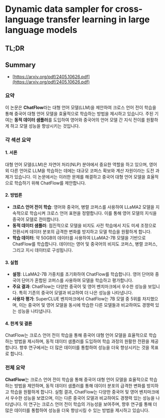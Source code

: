 # Dynamic data sampler for cross-language transfer learning in large language models
## TL;DR
## Summary
- [https://arxiv.org/pdf/2405.10626.pdf](https://arxiv.org/pdf/2405.10626.pdf)

### 요약
이 논문은 **ChatFlow**라는 대형 언어 모델(LLM)을 제안하여 크로스 언어 전이 학습을 통해 중국어 대형 언어 모델을 효율적으로 학습하는 방법을 제시하고 있습니다. 주된 기여는 **동적 데이터 샘플러**를 도입하여 영어와 중국어의 언어 모델 간 지식 전이를 원활하게 하고 모델 성능을 향상시키는 것입니다.

### 각 섹션 요약

#### 1. 서론
대형 언어 모델(LLM)은 자연어 처리(NLP) 분야에서 중요한 역할을 하고 있으며, 영어 외 다른 언어로 LLM을 학습하는 데에는 대규모 코퍼스 확보와 계산 자원이라는 도전 과제가 있습니다. 이 논문에서는 이러한 문제를 해결하고 중국어 대형 언어 모델을 효율적으로 학습하기 위해 ChatFlow를 제안합니다.

#### 2. 방법론
- **크로스 언어 전이 학습**: 영어와 중국어, 병렬 코퍼스를 사용하여 LLaMA2 모델을 지속적으로 학습시켜 크로스 언어 표현을 정렬합니다. 이를 통해 영어 모델의 지식을 중국어 모델로 전이합니다.
- **동적 데이터 샘플러**: 점진적으로 모델을 비지도 사전 학습에서 지도 미세 조정으로 전환시켜 데이터 분포의 급격한 변화를 방지하고 모델 학습을 원활하게 합니다.
- **학습 데이터**: 약 50GB의 데이터를 사용하여 LLaMA2-7B 모델을 기반으로 ChatFlow를 학습합니다. 데이터는 영어 및 중국어의 비지도 코퍼스, 병렬 코퍼스, 그리고 지시 데이터로 구성됩니다.

#### 3. 실험
- **설정**: LLaMA2-7B 가중치를 초기화하여 ChatFlow를 학습합니다. 영어 단어와 중국어 단어가 혼합된 코퍼스를 사용하여 모델을 학습하고 평가합니다.
- **주요 결과**: ChatFlow는 다양한 중국어 및 영어 벤치마크에서 우수한 성능을 보입니다. 특히 기존의 중국어 모델과 비교하여 더 나은 성능을 나타냅니다.
- **사용자 평가**: SuperCLUE 벤치마크에서 ChatFlow는 7B 모델 중 5위를 차지했으며, 이는 중국어 및 영어 모델을 동시에 학습한 다른 모델들과 비교하여도 경쟁력 있는 성능을 나타냅니다.

#### 4. 한계 및 결론
ChatFlow는 크로스 언어 전이 학습을 통해 중국어 대형 언어 모델을 효율적으로 학습하는 방법을 제시하며, 동적 데이터 샘플러를 도입하여 학습 과정의 원활한 전환을 제공합니다. 향후 연구에서는 더 많은 데이터를 통합하여 성능을 더욱 향상시키는 것을 목표로 합니다.

### 전체 요약
**ChatFlow**는 크로스 언어 전이 학습을 통해 중국어 대형 언어 모델을 효율적으로 학습하는 방법을 제안하며, 동적 데이터 샘플러를 통해 데이터 분포의 급격한 변화를 방지하고 학습을 원활하게 합니다. 실험 결과, ChatFlow는 다양한 중국어 및 영어 벤치마크에서 우수한 성능을 보였으며, 이는 다른 중국어 모델과 비교하여도 경쟁력 있는 성능을 나타냅니다. 이 연구는 크로스 언어 전이 학습의 가능성을 보여주며, 향후 연구를 통해 더 많은 데이터를 통합하여 성능을 더욱 향상시킬 수 있는 방법을 제시하고 있습니다.